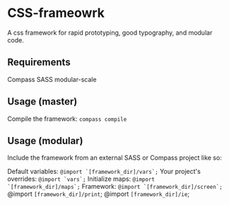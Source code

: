 # CSS-frameowrk

A css framework for rapid prototyping, good typography, and modular code.

## Requirements
Compass
SASS
modular-scale

## Usage (master)

Compile the framework:
````compass compile````

## Usage (modular)
Include the framework from an external SASS or Compass project like so:

Default variables: ````@import `[framework_dir]/vars`;````
Your project's overrides: ````@import `vars`;````
Initialize maps: ````@import `[framework_dir]/maps`;````
Framework: ````@import `[framework_dir]/screen`;````
@import `[framework_dir]/print`;
@import `[framework_dir]/ie`;
